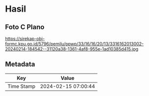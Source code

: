# Hasil

## Foto C Plano

https://sirekap-obj-formc.kpu.go.id/5796/pemilu/ppwp/33/16/16/20/13/3316162013002-20240214-184542--31120a38-1361-4af8-955e-1ad10385d415.jpg


## Metadata

| Key        | Value               |
| ---------- | ------------------- |
| Time Stamp | 2024-02-15 07:00:44 |



